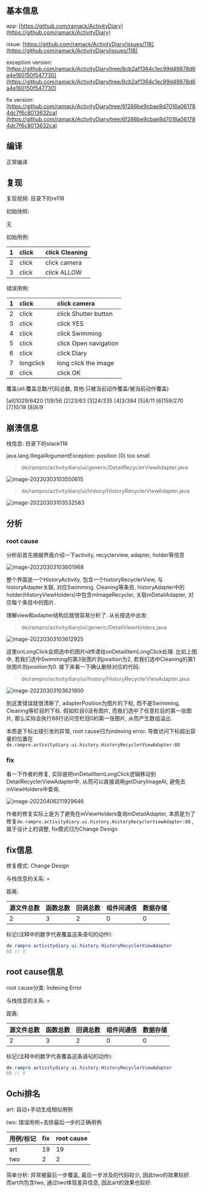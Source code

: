 ## 基本信息

app: [https://github.com/ramack/ActivityDiary](https://github.com/ramack/ActivityDiary)

issue: [https://github.com/ramack/ActivityDiary/issues/118](https://github.com/ramack/ActivityDiary/issues/118)

exception version: [https://github.com/ramack/ActivityDiary/tree/8cb2af1364c1ec99d49878d6a4e160150f547730](https://github.com/ramack/ActivityDiary/tree/8cb2af1364c1ec99d49878d6a4e160150f547730)

fix version: [https://github.com/ramack/ActivityDiary/tree/6f286be9cbae8d7016a061784dc7f6c8013632ca](https://github.com/ramack/ActivityDiary/tree/6f286be9cbae8d7016a061784dc7f6c8013632ca)

## 编译

正常编译

## 复现

复现视频: 目录下的re118

初始快照:

无

初始用例:

|1|click|    |click Cleaning|
|:----|:----|:----|:----|
|2|click|    |click camera|
|3|click|    |click ALLOW|

错误用例:

|1|click|    |click camera|
|:----|:----|:----|:----|
|2|click|    |click Shutter button|
|3|click|    |click YES|
|4|click|    |click Swimming|
|5|click|    |click Open navigation|
|6|click|    |click Diary|
|7|longclick|    |long click the image|
|8|click|    |click OK|

覆盖(all:覆盖总数/代码总数, 其他:只被当前动作覆盖/被当前动作覆盖)

[all]1029/6420 [1]9/56 [2]23/63 [3]24/335 [4]3/384 [5]4/11 [6]159/270 [7]10/18 [8]8/9

## 崩溃信息

栈信息: 目录下的stack118

java.lang.IllegalArgumentException: position (0) too small

>  de/rampro/activitydiary/ui/generic/DetailRecyclerViewAdapter.java

![image-20220303103550615](README.assets/image-20220303103550615.png)

> de/rampro/activitydiary/ui/history/HistoryRecyclerViewAdapter.java

![image-20220303103532583](README.assets/image-20220303103532583.png)

## 分析

### root cause

分析前首先根据界面介绍一下activity, recyclerview, adapter, holder等信息

![image-20220303103601968](README.assets/image-20220303103601968.png)

整个界面是一个HistoryActivity, 包含一个historyRecyclerView, 与historyAdapter关联, 对应Swimming, Cleaning等条目. historyAdapter中的holder(HistoryViewHolders)中包含mImageRecycler, 关联mDetailAdapter, 对应每个条目中的图片.

理解view和adapter结构后就很容易分析了. 从长按选中出发:

> de/rampro/activitydiary/ui/generic/DetailViewHolders.java

![image-20220303103612925](README.assets/image-20220303103612925.png)

这里onLongClick会把选中的图片id传递给onDetailItemLongClick处理. 比如上图中, 若我们选中Swimming的第3张图片则position为2, 若我们选中Cleaning的第1张图片则position为0. 接下来看一下确认删除对应的代码:

> de/rampro/activitydiary/ui/history/HistoryRecyclerViewAdapter.java

![image-20220303103621900](README.assets/image-20220303103621900.png)

到这里错误就很清晰了, adapterPosition为图片的下标, 而不是Swimming, Cleaning等栏目的下标. 假如栏目0没有图片, 而我们选中了任意栏目的第一张图片, 那么实际会执行88行访问空栏目0的第一张图片, 从而产生数组溢出.

本质是下标出错引发的异常, root cause归为indexing error. 导致访问下标超出容量的位置在`de.rampro.activitydiary.ui.history.HistoryRecyclerViewAdapter:88`

### fix

看一下作者的修复, 实际是把onDetailItemLongClick逻辑移动到DetailRecyclerViewAdapter中, 从而可以直接调用getDiaryImageAt, 避免去mViewHolders中查询.

![image-20220406211929646](README.assets/image-20220406211929646.png)

 作者的修复实际上是为了避免在mViewHolders查询mDetailAdapter, 本质是为了修复`de.rampro.activitydiary.ui.history.HistoryRecyclerViewAdapter:88` , 属于设计上的调整, fix模式归为Change Design

## fix信息

修复模式: Change Design

与栈信息的关系: =

距离:

|源文件总数|函数总数|回调总数|组件间通信|数据存储|
|:----|:----|:----|:----|:----|
|2|3|2|0|0|

标记(注释中的数字代表覆盖这条语句的动作):

```java
de.rampro.activitydiary.ui.history.HistoryRecyclerViewAdapter
88 // 8
```
## root cause信息

root cause分类: Indexing Error

与栈信息的关系: =

距离:

|源文件总数|函数总数|回调总数|组件间通信|数据存储|
|:----|:----|:----|:----|:----|
|2|3|2|0|0|

标记(注释中的数字代表覆盖这条语句的动作):

```java
de.rampro.activitydiary.ui.history.HistoryRecyclerViewAdapter
88 // 8
```
## Ochi排名

art: 自动+手动生成相似用例

two: 错误用例+去除最后一步的正确用例

|用例/标记|fix|root cause|
|:----|:----|:----|
|art|19|19|
|two|2|2|

简单分析: 异常被最后一步覆盖, 最后一步涉及的代码较少, 因此two的效果较好. 而art内包含two, 通过two体现差异信息, 因此art的效果也较好.
